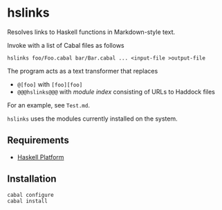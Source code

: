 
# hslinks

Resolves links to Haskell functions in Markdown-style text.

Invoke with a list of Cabal files as follows

    hslinks foo/Foo.cabal bar/Bar.cabal ... <input-file >output-file

The program acts as a text transformer that replaces

* `@[foo]` with `[foo][foo]`
* `@@@hslinks@@@` with *module index* consisting of URLs to Haddock files

For an example, see `Test.md`.

`hslinks` uses the modules currently installed on the system.


## Requirements

* [Haskell Platform](http://www.haskell.org/platform)

## Installation

    cabal configure
    cabal install
